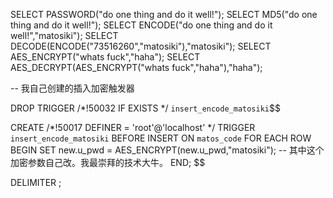 ﻿SELECT PASSWORD("do one thing and do it well!");
SELECT MD5("do one thing and do it well!");
SELECT ENCODE("do one thing and do it well!","matosiki");
SELECT DECODE(ENCODE("73516260","matosiki"),"matosiki");
SELECT AES_ENCRYPT("whats fuck","haha");
SELECT AES_DECRYPT(AES_ENCRYPT("whats fuck","haha"),"haha");

-- 我自己创建的插入加密触发器

DROP TRIGGER /*!50032 IF EXISTS */ `insert_encode_matosiki`$$

CREATE
    /*!50017 DEFINER = 'root'@'localhost' */
    TRIGGER `insert_encode_matosiki` BEFORE INSERT ON `matos_code` 
    FOR EACH ROW BEGIN
	SET new.u_pwd = AES_ENCRYPT(new.u_pwd,"matosiki");  -- 其中这个加密参数自己改。我最崇拜的技术大牛。
    END;
$$

DELIMITER ;



